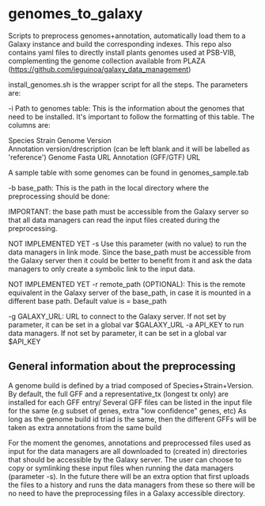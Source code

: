 # genomes_to_galaxy
Scripts to preprocess genomes+annotation, automatically load them to a Galaxy instance and build the corresponding indexes. This repo also contains yaml files to directly install plants genomes used at PSB-VIB, complementing the genome collection available from PLAZA (https://github.com/ieguinoa/galaxy_data_management)


install_genomes.sh is the wrapper script for all the steps.
The parameters are:

-i Path to genomes table: This is the information about the genomes that need to be installed. It's important to follow the formatting of this table. The columns are:

Species
Strain 
Genome Version        
Annotation version/drescription (can be left blank and it will be labelled as 'reference')
Genome Fasta URL
Annotation (GFF/GTF) URL 

A sample table with some genomes can be found in genomes_sample.tab

-b base_path: This is the path in the local directory where the preprocessing should be done: 

IMPORTANT: the base path must be accessible from the Galaxy server so that all data managers can read the input files created during the preprocessing.

NOT IMPLEMENTED YET
-s Use this parameter (with no value) to run the data managers in link mode. Since the base_path must be accessible from the Galaxy server then it could be better to benefit from it and ask the data managers to only create a symbolic link to the input data. 

NOT IMPLEMENTED YET
-r remote_path (OPTIONAL): This is the remote equivalent in the Galaxy server of the base_path, in case it is mounted in a different base path. Default value is = base_path


-g GALAXY_URL: URL to connect to the Galaxy server. If not set by parameter, it can be set in a global var $GALAXY_URL
-a API_KEY to run data managers. If not set by parameter, it can be set in a global var $API_KEY

## General information about the preprocessing
A genome build is defined by a triad composed of Species+Strain+Version. 
By default, the full GFF and a representative_tx (longest tx only) are installed for each GFF entry/
Several GFF files can be listed in the input file for the same  (e.g subset of genes, extra "low confidence" genes, etc)
As long as the genome build id triad is the same, then the different GFFs will be taken as extra annotations from the same build


For the moment the genomes, annotations and preprocessed files used as input for the data managers are all downloaded to (created in) directories that should be accessible by the Galaxy server. The user can choose to copy or symlinking these input files when running the data managers (parameter -s). 
In the future there will be an extra option that first uploads the files to a history and runs the data managers from these so there will be no need to have the preprocessing files in a Galaxy accessible directory.
